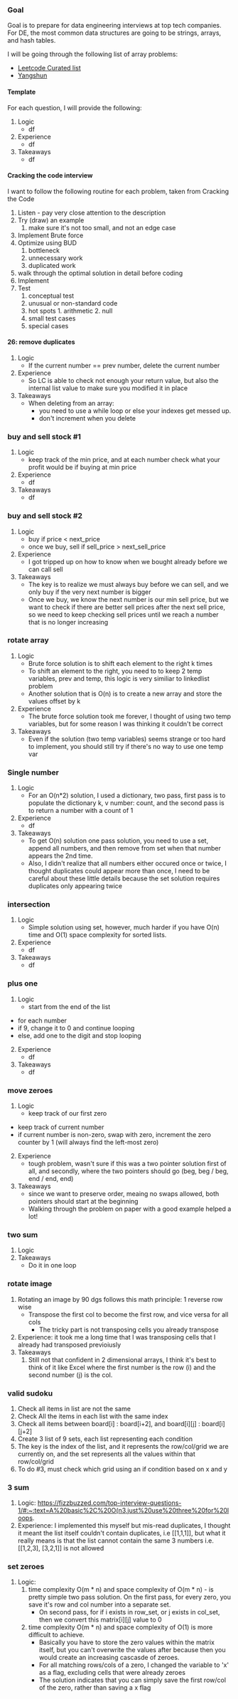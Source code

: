 ### Goal
Goal is to prepare for data engineering interviews at top tech companies. For DE, the most common data structures are going to be strings, arrays, and hash tables.

I will be going through the following list of array problems:
- [Leetcode Curated list](https://leetcode.com/explore/interview/card/top-interview-questions-easy/92/array/564/)
- [Yangshun](https://yangshun.github.io/tech-interview-handbook/algorithms/array/)

#### Template
For each question, I will provide the following:

1. Logic
	- df
2. Experience
	- df
3. Takeaways
	- df

#### Cracking the code interview
I want to follow the following routine for each problem, taken from Cracking the Code
1. Listen - pay very close attention to the description
2. Try (draw) an example
	1. make sure it's not too small, and not an edge case
3. Implement Brute force
4. Optimize using BUD
	1. bottleneck
	2. unnecessary work
	3. duplicated work
5. walk through the optimal solution in detail before coding
6. Implement
7. Test
	1. conceptual test
	2. unusual or non-standard code
	3. hot spots 
			1. arithmetic
			2. null
	4. small test cases
	5. special cases

####  26: remove duplicates
1. Logic
	- If the current number == prev number, delete the current number
2. Experience
	- So LC is able to check not enough your return value, but also the internal list value to make sure you modified it in place
3. Takeaways
	- When deleting from an array:
		- you need to use a while loop or else your indexes get messed up.
		- don't increment when you delete

### buy and sell stock #1
1. Logic
	- keep track of the min price, and at each number check what your profit would be if buying at min price
2. Experience
	- df
3. Takeaways
	- df

### buy and sell stock #2
1. Logic
	- buy if price < next_price
	- once we buy, sell if sell_price > next_sell_price
2. Experience
	- I got tripped up on how to know when we bought already before we can call sell
3. Takeaways
	- The key is to realize we must always buy before we can sell, and we only buy if the very next number is bigger
	- Once we buy, we know the next number is our min sell price, but we want to check if there are better sell prices after the next sell price, so we need to keep checking sell prices until we reach a number that is no longer increasing


### rotate array
1. Logic
	- Brute force solution is to shift each element to the right k times
	- To shift an element to the right, you need to to keep 2 temp variables, prev and temp, this logic is very similiar to linkedlist problem
	- Another solution that is O(n) is to create a new array and store the values offset by k 
2. Experience
	- The brute force solution took me forever, I thought of using two temp variables, but for some reason I was thinking it couldn't be correct
3. Takeaways
	- Even if the solution (two temp variables) seems strange or too hard to implement, you should still try if there's no way to use one temp var


### Single number
1. Logic
	- For an O(n\*2) solution, I used a dictionary, two pass, first pass is to populate the dictionary k, v number: count, and the second pass is to return a number with a count of 1 
2. Experience
	- df
3. Takeaways
	- To get O(n) solution one pass solution, you need to use a set, append all numbers, and then remove from set when that number appears the 2nd time.
	- Also, I didn't realize that all numbers either occured once or twice, I thought duplicates could appear more than once, I need to be careful about these little details because the set solution requires duplicates only appearing twice


### intersection

1. Logic
	- Simple solution using set, however, much harder if you have O(n) time and O(1) space complexity for sorted lists.
2. Experience
	- df
3. Takeaways
	- df

### plus one
1. Logic
	- start from the end of the list
  - for each number
  - if 9, change it to 0 and continue looping
  - else, add one to the digit and stop looping
2. Experience
	- df
3. Takeaways
	- df

### move zeroes
1. Logic
	- keep track of our first zero
  - keep track of current number
  - if current number is non-zero, swap with zero, increment the zero counter by 1 (will always find the left-most zero)
2. Experience
	- tough problem, wasn't sure if this was a two pointer solution first of all, and secondly, where the two pointers should go (beg, beg / beg, end / end, end)
3. Takeaways
	- since we want to preserve order, meaing no swaps allowed, both pointers should start at the beginning
	- Walking through the problem on paper with a good example helped a lot!

### two sum
1. Logic
2. Takeaways
	- Do it in one loop

### rotate image
1. Rotating an image by 90 dgs follows this math principle:
	1 reverse row wise
	- Transpose the first col to become the first row, and vice versa for all cols
		- The tricky part is not transposing cells you already transpose
2. Experience: it took me a long time that I was transposing cells that I already had transposed previoiusly
3. Takeaways
	1. Still not that confident in 2 dimensional arrays, I think it's best to think of it like Excel where the first number is the row (i) and the second number (j) is the col.


### valid sudoku
1. Check all items in list are not the same
2. Check All the items in each list with the same index
3. Check all items between board[i] : board[i+2], and board[i][j] : board[i][j+2]
4. Create 3 list of 9 sets, each list representing each condition
5. The key is the index of the list, and it represents the row/col/grid we are currently on, and the set represents all the values within that row/col/grid
6. To do #3, must check which grid using an if condition based on x and y

### 3 sum
1. Logic: https://fizzbuzzed.com/top-interview-questions-1/#:~:text=A%20basic%2C%20O(n3,just%20use%20three%20for%20loops.
2. Experience: I implemented this myself but mis-read duplicates, I thought it meant the list itself couldn't contain duplicates, i.e [[1,1,1]], but what it really means is that the list cannot contain the same 3 numbers i.e. [[1,2,3], [3,2,1]] is not allowed

### set zeroes
1. Logic: 
	1. time complexity O(m * n) and space complexity of O(m * n) 		- is pretty simple two pass solution. On the first pass, for every zero, you save it's row and col number into a separate set.
		- On second pass, for if i exists in row_set, or j exists in col_set, then we convert this matrix[i][j] value to 0
	2. time complexity O(m * n) and space complexity of O(1) is more difficult to achieve.
		- Basically you have to store the zero values within the matrix itself, but you can't overwrite the values after because then you would create an increasing cascasde of zeroes.
		- For all matching rows/cols of a zero, I changed the variable to 'x' as a flag, excluding cells that were already zeroes
		- The solution indicates that you can simply save the first row/col of the zero, rather than saving a x flag

